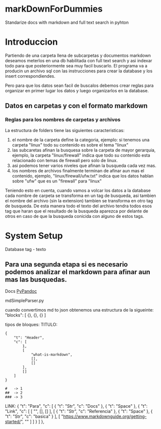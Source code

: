 # markDownForDummies
Standarize docs with markdown and full text search in pyhton

# Introduccion
Partiendo de una carpeta llena de subcarpetas y documentos markdown deseamos meterlos en una db habilitada con full text search y asi indexar todo para que posteriormente sea muy facil buscarlo.
El programa va a producin un archivo sql con las instrucciones para crear la database y los insert correspondiendes.


Pero para que los datos sean facil de buscalos debemos crear reglas para organizar en primer lugar los datos y luego organizarlos en la database.

## Datos en carpetas y con el formato markdown

### Reglas para los nombres de carpetas y archivos

La estructura de folders tiene las siguientes caracteristicas:
1. el nombre de la carpeta define la categoria, ejemplo: si tenemos una carpeta "linux" todo su contenido es sobre el tema "linux"
2. las subcaretas afinan la busquesa sobre la carpeta de mayor gerarquia, ejemplo, la carpeta "linux/firewall" indica que todo su contenido esta relacionado con temas de firewall pero solo de linux.
3. asi podemos tener varios niveles que afinan la busqueda cada vez mas.
4. los nombres de archivos finalmente terminan de afinar aun mas el contenido, ejemplo, "linux/firewall/ufw.txt" indica que los datos hablan sobre "ufw" que es un "firewall" para "linux"


Teniendo esto en cuenta, cuando vamos a volcar los datos a la database cada nombre de carpeta se transforma en un tag de busqueda, asi tambien el nombre del archivo (sin la extension) tambien se transforma en otro tag de busqueda.
De esta manera todo el texto del archivo tendra todos esos tag que haran que el resultado de la busqueda aparezca por delante de otros en caso de que la busqueda conicida con alguno de estos tags.



# System Setup
Database
tag - texto






## Para una segunda etapa si es necesario podemos analizar el markdown para afinar aun mas las busquedas.

Docs [PyPandoc](https://pypi.org/project/pypandoc/)

mdSimpleParser.py



cuando convertimos md to json obtenemos una estructura de la sigueinte:
"blocks": [
	{},
	{},
	{}
]

tipos de bloques:
TITULO:

	{
		"t": "Header",
		"c": [
			1,
			[
				"what-is-markdown",
				[],
				[]
			],
			[]
		]
	}
	
	#   -> 1
	##  -> 2
	### -> 3
 
LINK:
    {
      "t": "Para",
      "c": [
        {
          "t": "Str",
          "c": "Docs"
        },
        {
          "t": "Space"
        },
        {
          "t": "Link",
          "c": [
            [
              "",
              [],
              []
            ],
            [
              {
                "t": "Str",
                "c": "Referencia"
              },
              {
                "t": "Space"
              },
              {
                "t": "Str",
                "c": "basica"
              }
            ],
            [
              "https://www.markdownguide.org/getting-started/",
              ""
            ]
          ]
        }
      ]
    },
